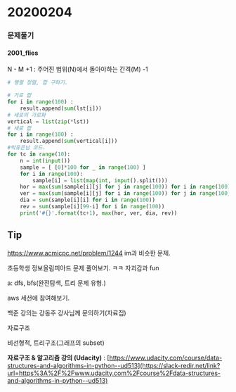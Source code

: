 # 20200204

### 문제풀기

#### 2001_flies

N - M +1  : 주어진 범위(N)에서 돌아야하는 간격(M) -1

``` python
# 행렬 정렬, 합 구하기.

# 가로 합
for i in range(100) :
    result.append(sum(lst[i]))
# 세로의 가로화
vertical = list(zip(*lst))
# 세로 합
for i in range(100) :
    result.append(sum(vertical[i]))
#박유은님 코드.    
for tc in range(10):
    n = int(input())
    sample = [ [0]*100 for _ in range(100) ]
    for i in range(100):
        sample[i] = list(map(int, input().split()))
    hor = max(sum(sample[i][j] for j in range(100)) for i in range(100))
    ver = max(sum(sample[i][j] for i in range(100)) for j in range(100))
    dia = sum(sample[i][i] for i in range(100))
    rev = sum(sample[i][99-i] for i in range(100))
    print('#{}'.format(tc+1), max(hor, ver, dia, rev))
```



## Tip

https://www.acmicpc.net/problem/1244 im과 비슷한 문제.

초등학생 정보올림피아드 문제 풀어보기. ㅋㅋ 자괴감과 fun



a: dfs, bfs(완전탐색, 트리 문제 유형.)

aws 세션에 참여해보기.

백준 강의는 강동주 강사님께 문의하기(자료집)



자료구조

비선형적, 트리구조(그래프의 subset)

**자료구조 & 알고리즘 강의 (Udacity)** : [https://www.udacity.com/course/data-structures-and-algorithms-in-python--ud513](https://slack-redir.net/link?url=https%3A%2F%2Fwww.udacity.com%2Fcourse%2Fdata-structures-and-algorithms-in-python--ud513) 